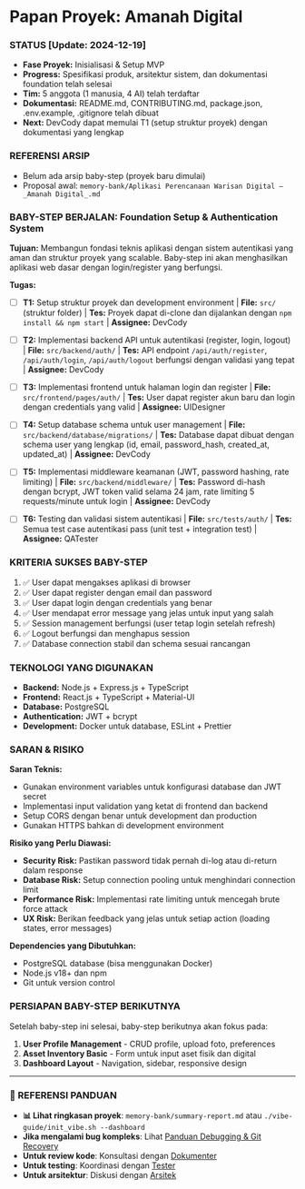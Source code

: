 # Papan Proyek: Amanah Digital

### STATUS [Update: 2024-12-19]
- **Fase Proyek:** Inisialisasi & Setup MVP
- **Progress:** Spesifikasi produk, arsitektur sistem, dan dokumentasi foundation telah selesai
- **Tim:** 5 anggota (1 manusia, 4 AI) telah terdaftar
- **Dokumentasi:** README.md, CONTRIBUTING.md, package.json, .env.example, .gitignore telah dibuat
- **Next:** DevCody dapat memulai T1 (setup struktur proyek) dengan dokumentasi yang lengkap

### REFERENSI ARSIP
- Belum ada arsip baby-step (proyek baru dimulai)
- Proposal awal: `memory-bank/Aplikasi Perencanaan Warisan Digital — _Amanah Digital_.md`

### BABY-STEP BERJALAN: Foundation Setup & Authentication System

**Tujuan:** Membangun fondasi teknis aplikasi dengan sistem autentikasi yang aman dan struktur proyek yang scalable. Baby-step ini akan menghasilkan aplikasi web dasar dengan login/register yang berfungsi.

**Tugas:**

- [ ] **T1:** Setup struktur proyek dan development environment | **File:** `src/` (struktur folder) | **Tes:** Proyek dapat di-clone dan dijalankan dengan `npm install && npm start` | **Assignee:** DevCody

- [ ] **T2:** Implementasi backend API untuk autentikasi (register, login, logout) | **File:** `src/backend/auth/` | **Tes:** API endpoint `/api/auth/register`, `/api/auth/login`, `/api/auth/logout` berfungsi dengan validasi yang tepat | **Assignee:** DevCody

- [ ] **T3:** Implementasi frontend untuk halaman login dan register | **File:** `src/frontend/pages/auth/` | **Tes:** User dapat register akun baru dan login dengan credentials yang valid | **Assignee:** UIDesigner

- [ ] **T4:** Setup database schema untuk user management | **File:** `src/backend/database/migrations/` | **Tes:** Database dapat dibuat dengan schema user yang lengkap (id, email, password_hash, created_at, updated_at) | **Assignee:** DevCody

- [ ] **T5:** Implementasi middleware keamanan (JWT, password hashing, rate limiting) | **File:** `src/backend/middleware/` | **Tes:** Password di-hash dengan bcrypt, JWT token valid selama 24 jam, rate limiting 5 requests/minute untuk login | **Assignee:** DevCody

- [ ] **T6:** Testing dan validasi sistem autentikasi | **File:** `src/tests/auth/` | **Tes:** Semua test case autentikasi pass (unit test + integration test) | **Assignee:** QATester

### KRITERIA SUKSES BABY-STEP
1. ✅ User dapat mengakses aplikasi di browser
2. ✅ User dapat register dengan email dan password
3. ✅ User dapat login dengan credentials yang benar
4. ✅ User mendapat error message yang jelas untuk input yang salah
5. ✅ Session management berfungsi (user tetap login setelah refresh)
6. ✅ Logout berfungsi dan menghapus session
7. ✅ Database connection stabil dan schema sesuai rancangan

### TEKNOLOGI YANG DIGUNAKAN
- **Backend:** Node.js + Express.js + TypeScript
- **Frontend:** React.js + TypeScript + Material-UI
- **Database:** PostgreSQL
- **Authentication:** JWT + bcrypt
- **Development:** Docker untuk database, ESLint + Prettier

### SARAN & RISIKO

**Saran Teknis:**
- Gunakan environment variables untuk konfigurasi database dan JWT secret
- Implementasi input validation yang ketat di frontend dan backend
- Setup CORS dengan benar untuk development dan production
- Gunakan HTTPS bahkan di development environment

**Risiko yang Perlu Diawasi:**
- **Security Risk:** Pastikan password tidak pernah di-log atau di-return dalam response
- **Database Risk:** Setup connection pooling untuk menghindari connection limit
- **Performance Risk:** Implementasi rate limiting untuk mencegah brute force attack
- **UX Risk:** Berikan feedback yang jelas untuk setiap action (loading states, error messages)

**Dependencies yang Dibutuhkan:**
- PostgreSQL database (bisa menggunakan Docker)
- Node.js v18+ dan npm
- Git untuk version control

### PERSIAPAN BABY-STEP BERIKUTNYA
Setelah baby-step ini selesai, baby-step berikutnya akan fokus pada:
1. **User Profile Management** - CRUD profile, upload foto, preferences
2. **Asset Inventory Basic** - Form untuk input aset fisik dan digital
3. **Dashboard Layout** - Navigation, sidebar, responsive design

---

### 🔗 REFERENSI PANDUAN
- **📊 Lihat ringkasan proyek**: `memory-bank/summary-report.md` atau `./vibe-guide/init_vibe.sh --dashboard`
- **Jika mengalami bug kompleks**: Lihat [Panduan Debugging & Git Recovery](./DEBUGGING_GIT.md)
- **Untuk review kode**: Konsultasi dengan [Dokumenter](./roles/dokumenter.md)
- **Untuk testing**: Koordinasi dengan [Tester](./roles/tester.md)
- **Untuk arsitektur**: Diskusi dengan [Arsitek](./roles/arsitek.md)
